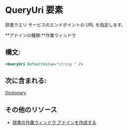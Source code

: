 
# <a name="queryuri-element"></a>QueryUri 要素
辞書クエリ サービスのエンドポイントの URL を指定します。

 **アドインの種類:**作業ウィンドウ


## <a name="syntax:"></a>構文:


```XML
<QueryUri DefaultValue="string " />
```


## <a name="contained-in:"></a>次に含まれる:

[Dictionary](../../reference/manifest/dictionary.md)


## <a name="additional-resources"></a>その他のリソース



- [辞書の作業ウィンドウ アドインを作成する](../../docs/word/dictionary-task-pane-add-ins.md)
    

